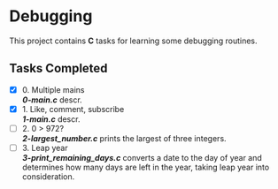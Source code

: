 # Debugging

This project contains __C__ tasks for learning some debugging routines.

## Tasks Completed

+ [x] 0\. Multiple mains<br/>_**0-main.c**_ descr.
+ [x] 1\. Like, comment, subscribe<br/>_**1-main.c**_ descr.
+ [ ] 2\. 0 > 972?<br/>_**2-largest_number.c**_ prints the largest of three integers.
+ [ ] 3\. Leap year<br/>_**3-print_remaining_days.c**_ converts a date to the day of year and determines how many days are left in the year, taking leap year into consideration.
